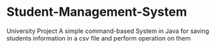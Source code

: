 # Student-Management-System
University Project
A simple command-based System in Java for saving students information in a csv file and perform operation on them
